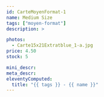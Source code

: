 ```yaml
---
id: CarteMoyenFormat-1
name: Medium Size
tags: ["moyen-format"]
description: >

photos:
  - Carte15x21Extratblue_1-a.jpg
price: 4.50
stock: 5

mini_descr:
meta_descr:
eleventyComputed:
  title: "{{ tags }} - {{ name }}"
---
```

